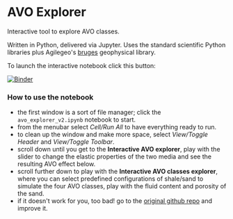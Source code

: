 # AVO Explorer

Interactive tool to explore AVO classes.

Written in Python, delivered via Jupyter. Uses the standard scientific Python libraries plus Agilegeo's [bruges](https://www.agilegeoscience.com/bruges/) geophysical library.

To launch the interactive notebook click this button:

[![Binder](http://mybinder.org/badge.svg)](http://mybinder.org:/repo/aadm/avo_explorer)

### How to use the notebook

* the first window is a sort of file manager; click the `avo_explorer_v2.ipynb` notebook to start.
* from the menubar select _Cell/Run All_ to have everything ready to run.
* to clean up the window and make more space, select _View/Toggle Header_ and _View/Toggle Toolbar_.
* scroll down until you get to the **Interactive AVO explorer**, play with the slider to change the elastic properties of the two media and see the resulting AVO effect below.
* scroll further down to play with the **Interactive AVO classes explorer**, where you can select predefined configurations of shale/sand to simulate the four AVO classes, play with the fluid content and porosity of the sand.
* if it doesn't work for you, too bad! go to the [original github repo](https://github.com/aadm/avo_explorer) and improve it.